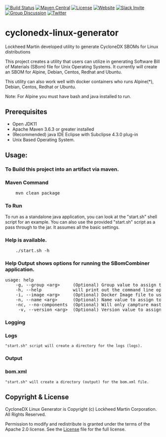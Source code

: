 [![Build Status](https://github.com/CycloneDX/cyclonedx-linux-generator/workflows/Maven%20CI/badge.svg)](https://github.com/CycloneDX/cyclonedx-linux-generator/actions?workflow=Maven+CI)
[![Maven Central](https://maven-badges.herokuapp.com/maven-central/org.cyclonedx.contrib.com.lmco.efoss.unix.sbom/cyclonedx-linux-generator/badge.svg)](https://maven-badges.herokuapp.com/maven-central/org.cyclonedx.contrib.com.lmco.efoss.unix.sbom/cyclonedx-linux-generator)
[![License](https://img.shields.io/badge/license-Apache%202.0-brightgreen.svg)][License]
[![Website](https://img.shields.io/badge/https://-cyclonedx.org-blue.svg)](https://cyclonedx.org/)
[![Slack Invite](https://img.shields.io/badge/Slack-Join-blue?logo=slack&labelColor=393939)](https://cyclonedx.org/slack/invite)
[![Group Discussion](https://img.shields.io/badge/discussion-groups.io-blue.svg)](https://groups.io/g/CycloneDX)
[![Twitter](https://img.shields.io/twitter/url/http/shields.io.svg?style=social&label=Follow)](https://twitter.com/CycloneDX_Spec)


# cyclonedx-linux-generator
Lockheed Martin developed utility to generate CycloneDX SBOMs for Linux distributions

This project creates a utility that users can utilize in generating Software Bill of Materials (SBom) file for Unix Operating Systems. It currently will create an SBOM for Alpine, Debian, Centos, Redhat and Ubuntu. 

This utility can also work well with docker containers who runs Alpine(*), Debian, Centos, Redhat or Ubuntu.

Note:  For Alpine you must have bash and java installed to run.

## Prerequisites
- Open JDK11
- Apache Maven 3.6.3 or greater installed 
- (Recommended) java IDE Eclipse with Subclipse 4.3.0 plug-in
- Unix Based Operating System.

## Usage:

### To Build this project into an artifact via maven.
### Maven Command
<pre>
    mvn clean package
</pre>

### To Run
To run as a standalone java application, you can look at the "start.sh" shell script for an example.
You can also use the provided "start.sh" script as a pass through to the jar.  It assumes all the basic settings.

### Help is available.   
<pre>
    ./start.sh -h
</pre>

### Help Output shows options for running the SBomCombiner application.
<pre>
usage: help
    -g, --group &lt;arg&gt;     (Optional) Group value to assign to top level component.
    -h, --help            will print out the command line options.
    -i, --image &lt;arg&gt;     (Optional) Docker Image file to use as top level component.
    -n, --name &lt;arg&gt;      (Optional) Name value to assign to top level component.
    -nc, --no-components  (Optional) Will only campture master component.  Will not include any components in the list of Components.
     -v, --version &lt;arg&gt;  (Optional) Version value to assign to top level component.
</pre>

### Logging
### Logs
    "start.sh" script will create a directory for the logs (logs).
    
### Output
### bom.xml
    "start.sh" will create a directory (output) for the bom.xml file.  

Copyright & License
-------------------

CycloneDX Linux Generator is Copyright (c) Lockheed Martin Corporation. All Rights Reserved.

Permission to modify and redistribute is granted under the terms of the Apache 2.0 license. See the [License] file for the full license.

[License]: https://github.com/CycloneDX/cyclonedx-linux-generator/blob/master/LICENSE

